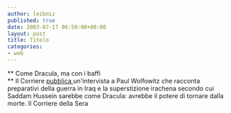 ```yaml
---
author: leibniz
published: true
date: 2003-07-17 06:59:00+00:00
layout: post
title: Titolo
categories:
- web
---
```


 **   Come Dracula, ma con i baffi   
** Il Corriere  [ pubblica ](http://www.corriere.it/edicola/index.jsp?path=ESTERI&doc=WOL)un'intervista a Paul Wolfowitz che racconta preparativi della guerra in Iraq e la superstizione irachena secondo cui Saddam Hussein sarebbe come Dracula: avrebbe il potere di tornare dalla morte.
Il Corriere della Sera
